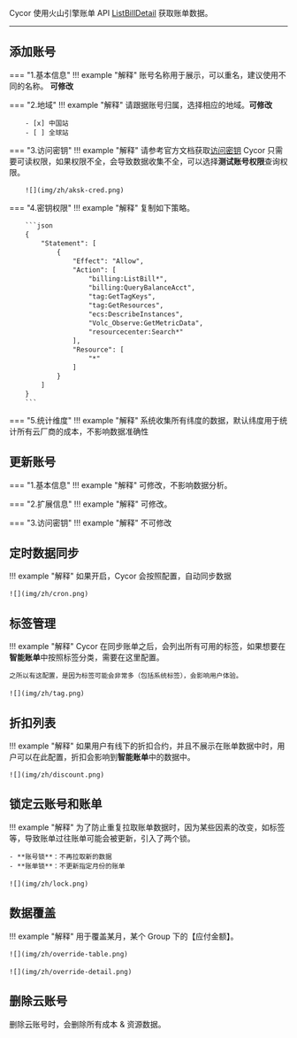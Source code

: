 Cycor 使用火山引擎账单 API [ListBillDetail](https://www.volcengine.com/docs/6269/1127842) 获取账单数据。

---

## 添加账号
=== "1.基本信息"
    !!! example "解释"
        账号名称用于展示，可以重名，建议使用不同的名称。 **可修改**

=== "2.地域"
    !!! example "解释"
        请跟据账号归属，选择相应的地域。**可修改**

        - [x] 中国站
        - [ ] 全球站

=== "3.访问密钥"
    !!! example "解释"
        请参考官方文档获取[访问密钥](https://www.volcengine.com/docs/6257/64983)
        Cycor 只需要可读权限，如果权限不全，会导致数据收集不全，可以选择**测试账号权限**查询权限。

        ![](img/zh/aksk-cred.png)

=== "4.密钥权限"
    !!! example "解释"
        复制如下策略。

        ```json
        {
            "Statement": [
                {
                    "Effect": "Allow",
                    "Action": [
                        "billing:ListBill*",
                        "billing:QueryBalanceAcct",
                        "tag:GetTagKeys",
                        "tag:GetResources",
                        "ecs:DescribeInstances",
                        "Volc_Observe:GetMetricData",
                        "resourcecenter:Search*"
                    ],
                    "Resource": [
                        "*"
                    ]
                }
            ]
        }
        ```

=== "5.统计维度"
    !!! example "解释"
        系统收集所有纬度的数据，默认纬度用于统计所有云厂商的成本，不影响数据准确性

## 更新账号
=== "1.基本信息"
    !!! example "解释"
        可修改，不影响数据分析。

=== "2.扩展信息"
    !!! example "解释"
        可修改。

=== "3.访问密钥"
    !!! example "解释"
        不可修改

## 定时数据同步
!!! example "解释"
    如果开启，Cycor 会按照配置，自动同步数据

    ![](img/zh/cron.png)

## 标签管理
!!! example "解释"
    Cycor 在同步账单之后，会列出所有可用的标签，如果想要在**智能账单**中按照标签分类，需要在这里配置。

    之所以有这配置，是因为标签可能会非常多（包括系统标签），会影响用户体验。

    ![](img/zh/tag.png)

## 折扣列表
!!! example "解释"
    如果用户有线下的折扣合约，并且不展示在账单数据中时，用户可以在此配置，折扣会影响到**智能账单**中的数据中。

    ![](img/zh/discount.png)

## 锁定云账号和账单
!!! example "解释"
    为了防止重复拉取账单数据时，因为某些因素的改变，如标签等，导致账单过往账单可能会被更新，引入了两个锁。

    - **账号锁**：不再拉取新的数据
    - **账单锁**：不更新指定月份的账单

    ![](img/zh/lock.png)

## 数据覆盖
!!! example "解释"
    用于覆盖某月，某个 Group 下的【应付金额】。

    ![](img/zh/override-table.png)

    ![](img/zh/override-detail.png)

## 删除云账号
删除云账号时，会删除所有成本 & 资源数据。